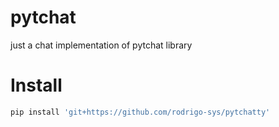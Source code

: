 # pytchat

just a chat implementation of pytchat library

# Install

```sh
pip install 'git+https://github.com/rodrigo-sys/pytchatty'

```
